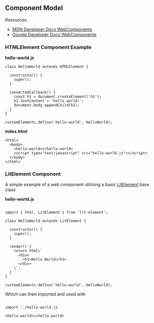 ## Component Model

Resources:

* [MDN Developer Docs WebComponents](https://developer.mozilla.org/en-US/docs/Web/Web_Components)
* [Google Developer Docs WebComponents](https://developers.google.com/web/fundamentals/web-components/)


### HTMLElement Component Example

**hello-world.js**
```render js
class HelloWorld extends HTMLElement {

  constructor() {
    super();
  }

  connectedCallback() {
    const h1 = document.createElement('h1');
    h1.textContent = 'hello world!';
    document.body.appendChild(h1);
  }
}

customElements.define('hello-world', HelloWorld);
```

**index.html**
```render html
<html>
  <body>
    <hello-world></hello-world>
    <script type="text/javascript" src="hello-world.js"></script>
  </body>
</html>
```

### LitElement Component
A simple example of a web component utilizing a basic [LitElement](https://lit-element.polymer-project.org/) base class

**hello-world.js**
```render js

import { html, LitElement } from 'lit-element';

class HelloWorld extends LitElement {

  constructor() {
    super();
  }

  render() {
    return html\`
      <div>
        <h1>Hello World</h1>
      </div>
    \`;
  }
}

customElements.define('hello-world', HelloWorld);

```

Which can then imported and used with

```render js

import './hello-world.js

<hello-world></hello-world>

```